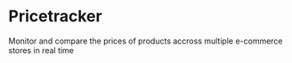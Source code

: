 # Pricetracker

Monitor and compare the prices of products accross multiple e-commerce stores in real time
